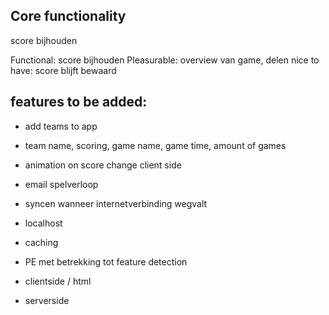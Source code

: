 ## Core functionality

score bijhouden

Functional: score bijhouden
Pleasurable: overview van game, delen
nice to have: score blijft bewaard

## features to be added:

- add teams to app
- team name, scoring, game name, game time, amount of games
- animation on score change client side
- email spelverloop
- syncen wanneer internetverbinding wegvalt
- localhost
- caching

- PE met betrekking tot feature detection

- clientside / html

- serverside
